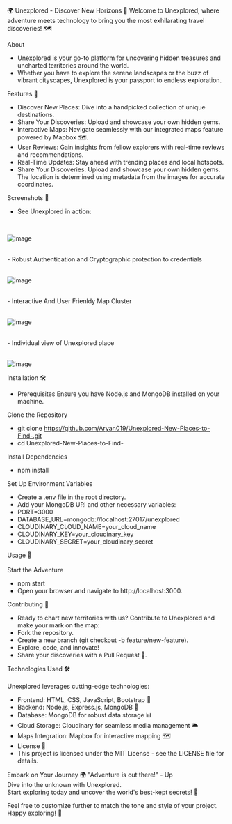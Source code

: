 🌍 Unexplored - Discover New Horizons 🚀
Welcome to Unexplored, where adventure meets technology to bring you the most exhilarating travel discoveries! 🗺️


About
- Unexplored is your go-to platform for uncovering hidden treasures and uncharted territories around the world. 
- Whether you have to explore the serene landscapes or the buzz of vibrant cityscapes, Unexplored is your passport to endless exploration.

Features 🌟
- Discover New Places: Dive into a handpicked collection of unique destinations.
- Share Your Discoveries: Upload and showcase your own hidden gems.
- Interactive Maps: Navigate seamlessly with our integrated maps feature powered by Mapbox 🗺️.
- User Reviews: Gain insights from fellow explorers with real-time reviews and recommendations.
- Real-Time Updates: Stay ahead with trending places and local hotspots.
- Share Your Discoveries: Upload and showcase your own hidden gems. The location is determined using metadata from the images for accurate coordinates.


Screenshots 📸
- See Unexplored in action:
<br>

![image](https://github.com/Aryan019/Unexplored-New-Places-to-Find-/assets/113816564/022fde1b-6e84-4759-af86-ba683405c29d)

<br>
- Robust Authentication and Cryptographic protection to credentials
<br>
<br>

![image](https://github.com/Aryan019/Unexplored-New-Places-to-Find-/assets/113816564/611f2680-342d-4e8a-95d2-fba947412450)


<br>
- Interactive And User Frienldy Map Cluster
<br>
<br>

![image](https://github.com/Aryan019/Unexplored-New-Places-to-Find-/assets/113816564/0002e1d3-b7a0-4877-a664-f8fad7e6933a)

<br>
- Individual view of Unexplored place
<br>
<br>

![image](https://github.com/Aryan019/Unexplored-New-Places-to-Find-/assets/113816564/9960e338-e3cf-4e9c-ba3a-6c20c53b2ab6)




Installation 🛠️

- Prerequisites
Ensure you have Node.js and MongoDB installed on your machine.

Clone the Repository
- git clone https://github.com/Aryan019/Unexplored-New-Places-to-Find-.git
- cd Unexplored-New-Places-to-Find-

Install Dependencies
<br>

- npm install

Set Up Environment Variables
- Create a .env file in the root directory.
- Add your MongoDB URI and other necessary variables:
- PORT=3000
- DATABASE_URL=mongodb://localhost:27017/unexplored
- CLOUDINARY_CLOUD_NAME=your_cloud_name
- CLOUDINARY_KEY=your_cloudinary_key
- CLOUDINARY_SECRET=your_cloudinary_secret

Usage 🚀
<br> <br>
Start the Adventure
- npm start
- Open your browser and navigate to http://localhost:3000.

Contributing 🤝
<br>
- Ready to chart new territories with us? Contribute to Unexplored and make your mark on the map:
- Fork the repository.
- Create a new branch (git checkout -b feature/new-feature).
- Explore, code, and innovate!
- Share your discoveries with a Pull Request 🌟.

Technologies Used 🛠️
<br> <br>
Unexplored leverages cutting-edge technologies:

- Frontend: HTML, CSS, JavaScript, Bootstrap 🎨
- Backend: Node.js, Express.js, MongoDB 🚀
- Database: MongoDB for robust data storage 📊
- Cloud Storage: Cloudinary for seamless media management 🌥️
- Maps Integration: Mapbox for interactive mapping 🗺️
- License 📜
- This project is licensed under the MIT License - see the LICENSE file for details.

Embark on Your Journey 🌍
"Adventure is out there!" - Up
<br>
Dive into the unknown with Unexplored. <br>
Start exploring today and uncover the world's best-kept secrets! 🌟
<br>

Feel free to customize further to match the tone and style of your project. Happy exploring! 🚀
